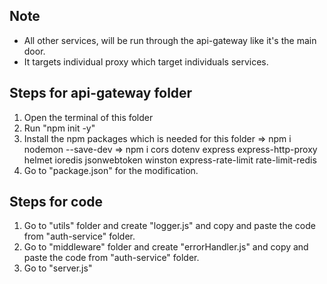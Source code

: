 ## Note
- All other services, will be run through the api-gateway like it's the main door.
- It targets individual proxy which target individuals services. 

## Steps for api-gateway folder
1. Open the terminal of this folder
2. Run "npm init -y" 
3. Install the npm packages which is needed for this folder 
=> npm i nodemon --save-dev
=> npm i cors dotenv express express-http-proxy helmet ioredis jsonwebtoken winston express-rate-limit rate-limit-redis
4. Go to "package.json" for the modification.


## Steps for code
1. Go to "utils" folder and create "logger.js" and copy and paste the code from "auth-service" folder.
2. Go to "middleware" folder and create  "errorHandler.js" and copy and paste the code from "auth-service" folder.
3. Go to "server.js"
